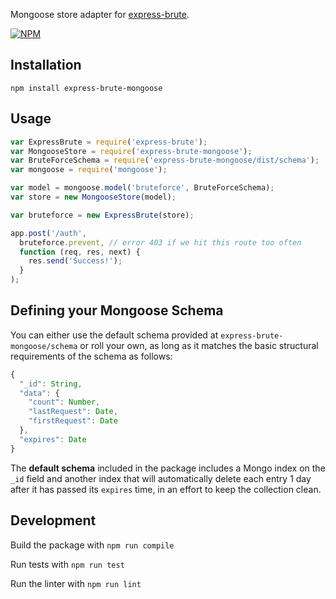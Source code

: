 Mongoose store adapter for [express-brute](https://github.com/AdamPflug/express-brute).

[![NPM](https://nodei.co/npm/express-brute-mongoose.png?compact=true)](https://npmjs.org/package/express-brute-mongoose)

## Installation

~~~
npm install express-brute-mongoose
~~~

## Usage

~~~javascript
var ExpressBrute = require('express-brute');
var MongooseStore = require('express-brute-mongoose');
var BruteForceSchema = require('express-brute-mongoose/dist/schema');
var mongoose = require('mongoose');

var model = mongoose.model('bruteforce', BruteForceSchema);
var store = new MongooseStore(model);

var bruteforce = new ExpressBrute(store);

app.post('/auth',
  bruteforce.prevent, // error 403 if we hit this route too often
  function (req, res, next) {
    res.send('Success!');
  }
);
~~~

## Defining your Mongoose Schema

You can either use the default schema provided at `express-brute-mongoose/schema` or roll your own, as long as it matches the basic structural requirements of the schema as follows:

~~~javascript
{
  "_id": String,
  "data": {
    "count": Number,
    "lastRequest": Date,
    "firstRequest": Date
  },
  "expires": Date
}
~~~

The **default schema** included in the package includes a Mongo index on the `_id` field and another index that will automatically delete each entry 1 day after it has passed its `expires` time, in an effort to keep the collection clean.

## Development

Build the package with
`npm run compile`

Run tests with
`npm run test`

Run the linter with
`npm run lint`
